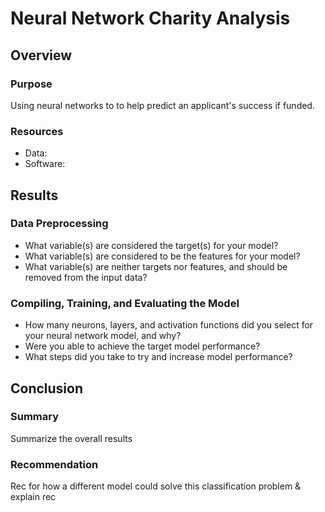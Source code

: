 # Neural Network Charity Analysis

## Overview

### Purpose

Using neural networks to to help predict an applicant's success if funded.

### Resources

- Data:
- Software:

## Results

### Data Preprocessing

- What variable(s) are considered the target(s) for your model?
- What variable(s) are considered to be the features for your model?
- What variable(s) are neither targets nor features, and should be removed from the input data?

### Compiling, Training, and Evaluating the Model

- How many neurons, layers, and activation functions did you select for your neural network model, and why?
- Were you able to achieve the target model performance?
- What steps did you take to try and increase model performance?

## Conclusion

### Summary

Summarize the overall results

### Recommendation

Rec for how a different model could solve this classification problem & explain rec
